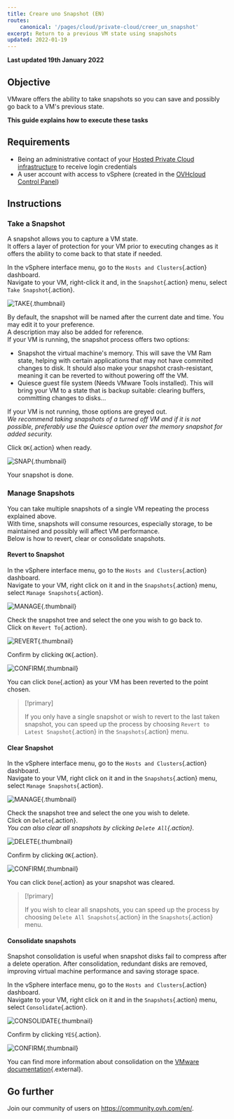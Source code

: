 ```yaml
---
title: Creare uno Snapshot (EN)
routes:
    canonical: '/pages/cloud/private-cloud/creer_un_snapshot'
excerpt: Return to a previous VM state using snapshots
updated: 2022-01-19
---
```


**Last updated 19th January 2022**

## Objective

VMware offers the ability to take snapshots so you can save and possibly go back to a VM's previous state.

**This guide explains how to execute these tasks**

## Requirements

- Being an administrative contact of your [Hosted Private Cloud infrastructure](https://www.ovhcloud.com/it/enterprise/products/hosted-private-cloud/) to receive login credentials
- A user account with access to vSphere (created in the [OVHcloud Control Panel](https://www.ovh.com/auth/?action=gotomanager&from=https://www.ovh.it/&ovhSubsidiary=it))

## Instructions

### Take a Snapshot

A snapshot allows you to capture a VM state.<br>
It offers a layer of protection for your VM prior to executing changes as it offers the ability to come back to that state if needed.

In the vSphere interface menu, go to the `Hosts and Clusters`{.action} dashboard.<br>
Navigate to your VM, right-click it and, in the `Snapshot`{.action} menu, select `Take Snapshot`{.action}.

![TAKE](images/en01take.png){.thumbnail}

By default, the snapshot will be named after the current date and time. You may edit it to your preference.<br>
A description may also be added for reference.<br>
If your VM is running, the snapshot process offers two options:

- Snapshot the virtual machine's memory. This will save the VM Ram state, helping with certain applications that may not have commited changes to disk. It should also make your snapshot crash-resistant, meaning it can be reverted to without powering off the VM.
- Quiesce guest file system (Needs VMware Tools installed). This will bring your VM to a state that is backup suitable: clearing buffers, committing changes to disks...<br>

If your VM is not running, those options are greyed out.<br>
*We recommend taking snapshots of a turned off VM and if it is not possible, preferably use the Quiesce option over the memory snapshot for added security.*

Click `OK`{.action} when ready.

![SNAP](images/en02snap.png){.thumbnail}

Your snapshot is done.

### Manage Snapshots

You can take multiple snapshots of a single VM repeating the process explained above.<br>
With time, snapshots will consume resources, especially storage, to be maintained and possibly will affect VM performance.<br>
Below is how to revert, clear or consolidate snapshots.

#### Revert to Snapshot

In the vSphere interface menu, go to the `Hosts and Clusters`{.action} dashboard.<br>
Navigate to your VM, right click on it and in the `Snapshots`{.action} menu, select `Manage Snapshots`{.action}.

![MANAGE](images/en03manage.png){.thumbnail}

Check the snapshot tree and select the one you wish to go back to.<br>
Click on `Revert To`{.action}.

![REVERT](images/en04revert.png){.thumbnail}

Confirm by clicking `OK`{.action}.

![CONFIRM](images/en05confirm.png){.thumbnail}

You can click `Done`{.action} as your VM has been reverted to the point chosen.

> [!primary]
>
> If you only have a single snapshot or wish to revert to the last taken snapshot, you can speed up the process by choosing `Revert to Latest Snapshot`{.action} in the `Snapshots`{.action} menu.

#### Clear Snapshot

In the vSphere interface menu, go to the `Hosts and Clusters`{.action} dashboard.<br>
Navigate to your VM, right click on it and in the `Snapshots`{.action} menu, select `Manage Snapshots`{.action}.

![MANAGE](images/en03manage.png){.thumbnail}

Check the snapshot tree and select the one you wish to delete.<br>
Click on `Delete`{.action}.<br>
*You can also clear all snapshots by clicking `Delete All`{.action}.*

![DELETE](images/en06delete.png){.thumbnail}

Confirm by clicking `OK`{.action}.

![CONFIRM](images/en07confirm.png){.thumbnail}

You can click `Done`{.action} as your snapshot was cleared.

> [!primary]
>
> If you wish to clear all snapshots, you can speed up the process by choosing `Delete All Snapshots`{.action} in the `Snapshots`{.action} menu.

#### Consolidate snapshots

Snapshot consolidation is useful when snapshot disks fail to compress after a delete operation. After consolidation, redundant disks are removed, improving virtual machine performance and saving storage space.

In the vSphere interface menu, go to the `Hosts and Clusters`{.action} dashboard.<br>
Navigate to your VM, right click on it and in the `Snapshots`{.action} menu, select `Consolidate`{.action}.

![CONSOLIDATE](images/en08consolidate.png){.thumbnail}

Confirm by clicking `YES`{.action}.

![CONFIRM](images/en09confirm.png){.thumbnail}

You can find more information about consolidation on the [VMware documentation](https://docs.vmware.com/en/VMware-vSphere/6.7/com.vmware.vsphere.vm_admin.doc/GUID-2F4A6D8B-33FF-4C6B-9B02-C984D151F0D5.html){.external}.

## Go further

Join our community of users on <https://community.ovh.com/en/>.
